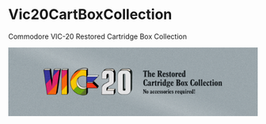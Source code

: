 # Vic20CartBoxCollection
Commodore VIC-20 Restored Cartridge Box Collection


![Header](https://github.com/20GotoTen/Vic20CartBoxCollection/blob/master/assets/header.png "Commodore VIC-20 Restored Cartridge Box Collection")

